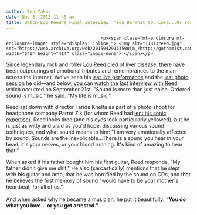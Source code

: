 ```yaml
---
author: Ben Yakas
date: Nov 8, 2013 11:45 am
title: Watch Lou Reed's Final Interview: "You Do What You Love...Or You Get Arrested"
---
```


	
										<p><span class="mt-enclosure mt-enclosure-image" style="display: inline;"> <img alt="11813reed.jpg" src="https://web.archive.org/web/20150429153500im_/http://gothamist.com/attachments/byakas/11813reed.jpg" width="640" height="414" class="image-none"> </span></p>

<p>Since legendary rock and roller <a href="https://web.archive.org/web/20150429153500/http://gothamist.com/tags/loureed">Lou Reed</a> died of liver disease, there have been outpourings of emotional tributes and remembrances to the man across the internet. We&apos;ve seen his <a href="https://web.archive.org/web/20150429153500/http://gothamist.com/2013/11/01/laurie_andersons_beautiful_eulogy_t.php">last live performance</a> and the <a href="https://web.archive.org/web/20150429153500/http://gothamist.com/2013/10/31/six_perfect_photos_of_lou_reed_plus.php#photo-2">last photo session</a> he did&#x2014;and below, you can <a href="https://web.archive.org/web/20150429153500/http://www.rollingstone.com/music/videos/lou-reeds-last-words-watch-his-final-interview-20131108">watch the last interview with Reed</a>, which occurred on September 21st. &quot;Sound is more than just noise. Ordered sound is music,&quot; he said. &quot;My life is music.&quot;</p>

<center><script height="338px" width="600px" src="https://web.archive.org/web/20150429153500js_/http://player.ooyala.com/iframe.js#pbid=M2IxMTZiNDExZmU1MDIyOTc2NzA0NmVi&amp;ec=sxdjB5ZzoaVeEyXuFu4LTNGoRGkWjNpk"></script></center>

<p>Reed sat down with director Farida Khelfa as part of a photo shoot for headphone company Parrot Zik (for whom Reed had <a href="https://web.archive.org/web/20150429153500/http://www.parrot.com/zik/usa/">lent his sonic expertise</a>). Reed looks tired (and his eyes look particularly yellowed), but he is just as witty and vivid as you&apos;d hope, discussing various sound techniques, and what sound means to him: &quot;I am very emotionally affected by sound. Sounds are the inexplicable...There is a sound you hear in your head, it&apos;s your nerves, or your blood running. It&apos;s kind of amazing to hear that.&quot;</p>

<p>When asked if his father bought him his first guitar, Reed responds, &quot;My father didn&apos;t give me shit.&quot; He also (sarcastically) mentions that he slept with his guitar and amp, that he was horrified by the sound on CDs, and that he believes the first memory of sound &quot;would have to be your mother&apos;s heartbeat, for all of us.&quot;<br>
 <br>
And when asked why he became a musician, he put it beautifully: <strong>&#x201C;You do what you love&#x2026; or you get arrested.&quot;</strong></p>					
										
									
				